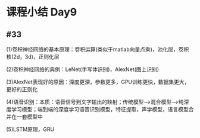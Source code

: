 # 课程小结 Day9

## #33

(1)卷积神经网络的基本原理：卷积运算(类似于matlab向量点乘)，池化层，卷积核(2d，3d)，正则化层

(2)卷积神经网络的典例：LeNet(手写体识别)，AlexNet(图上识别)

(3)AlexNet表现好的原因：深度更深，参数更多，GPU训练更快，数据集更大，更好的正则化

(4)语音识别：本质：语音信号到文字输出的映射；传统模型—>混合模型—>纯深度学习模型；端到端的深度学习语音识别模型，特征提取，声学模型，语言模型合并在一套模型中

(5)LSTM原理，GRU

